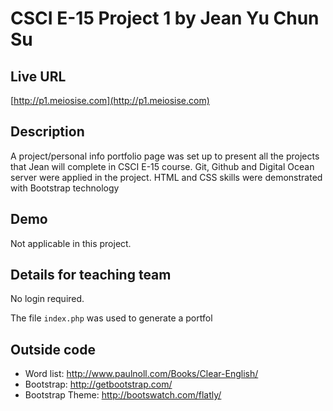 # CSCI E-15 Project 1 by Jean Yu Chun Su

## Live URL
[http://p1.meiosise.com](http://p1.meiosise.com)

## Description
A project/personal info portfolio page was set up to present all the projects that Jean will complete in CSCI E-15 course.
Git, Github and Digital Ocean server were applied in the project.
HTML and CSS skills were demonstrated with Bootstrap technology

## Demo
Not applicable in this project.

## Details for teaching team
No login required.

The file `index.php` was used to generate a portfol

## Outside code
* Word list: http://www.paulnoll.com/Books/Clear-English/
* Bootstrap: http://getbootstrap.com/
* Bootstrap Theme: http://bootswatch.com/flatly/
